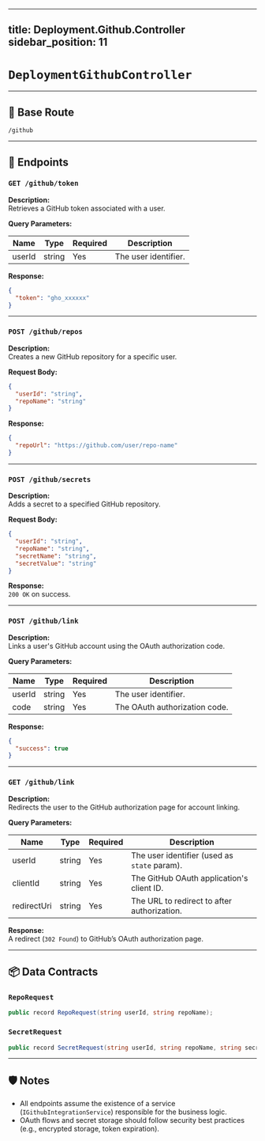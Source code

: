 
---
title: Deployment.Github.Controller
sidebar_position: 11
---

# `DeploymentGithubController`
---

## 📌 Base Route

```
/github
```

---

## 📘 Endpoints

### `GET /github/token`

**Description:**  
Retrieves a GitHub token associated with a user.

**Query Parameters:**

| Name   | Type   | Required | Description           |
|--------|--------|----------|-----------------------|
| userId | string | Yes      | The user identifier.  |

**Response:**

```json
{
  "token": "gho_xxxxxx"
}
```

---

### `POST /github/repos`

**Description:**  
Creates a new GitHub repository for a specific user.

**Request Body:**

```json
{
  "userId": "string",
  "repoName": "string"
}
```

**Response:**

```json
{
  "repoUrl": "https://github.com/user/repo-name"
}
```

---

### `POST /github/secrets`

**Description:**  
Adds a secret to a specified GitHub repository.

**Request Body:**

```json
{
  "userId": "string",
  "repoName": "string",
  "secretName": "string",
  "secretValue": "string"
}
```

**Response:**  
`200 OK` on success.

---

### `POST /github/link`

**Description:**  
Links a user's GitHub account using the OAuth authorization code.

**Query Parameters:**

| Name   | Type   | Required | Description                        |
|--------|--------|----------|------------------------------------|
| userId | string | Yes      | The user identifier.               |
| code   | string | Yes      | The OAuth authorization code.      |

**Response:**

```json
{
  "success": true
}
```

---

### `GET /github/link`

**Description:**  
Redirects the user to the GitHub authorization page for account linking.

**Query Parameters:**

| Name        | Type   | Required | Description                                        |
|-------------|--------|----------|----------------------------------------------------|
| userId      | string | Yes      | The user identifier (used as `state` param).       |
| clientId    | string | Yes      | The GitHub OAuth application's client ID.          |
| redirectUri | string | Yes      | The URL to redirect to after authorization.        |

**Response:**  
A redirect (`302 Found`) to GitHub’s OAuth authorization page.

---

## 📦 Data Contracts

### `RepoRequest`

```csharp
public record RepoRequest(string userId, string repoName);
```

### `SecretRequest`

```csharp
public record SecretRequest(string userId, string repoName, string secretName, string secretValue);
```

---

## 🛡️ Notes

- All endpoints assume the existence of a service (`IGithubIntegrationService`) responsible for the business logic.
- OAuth flows and secret storage should follow security best practices (e.g., encrypted storage, token expiration).
